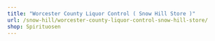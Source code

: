 ```yaml
---
title: "Worcester County Liquor Control ( Snow Hill Store )"
url: /snow-hill/worcester-county-liquor-control-snow-hill-store/
shop: Spirituosen
---
```

